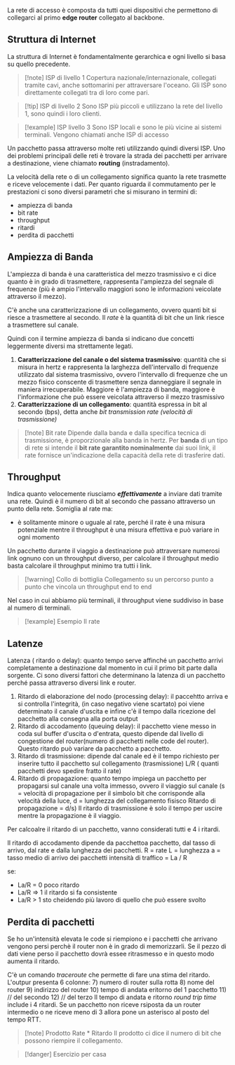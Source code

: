 La rete di accesso è composta da tutti quei dispositivi che permettono di collegarci al primo **edge router** collegato al backbone. 
## Struttura di Internet
La struttura di Internet è fondamentalmente gerarchica e ogni livello si basa su quello precedente.
>[!note] ISP di livello 1
Copertura nazionale/internazionale, collegati tramite cavi, anche sottomarini per attraversare l'oceano. Gli ISP sono direttamente  collegati tra di loro come pari.

>[!tip]  ISP di livello 2
Sono ISP più piccoli e utilizzano la rete del livello 1, sono quindi i loro clienti.

>[!example] ISP livello 3
>Sono ISP locali e sono le più vicine ai sistemi terminali.  Vengono chiamati anche ISP di accesso

Un pacchetto passa attraverso molte reti utilizzando quindi diversi ISP. Uno dei problemi principali delle reti è trovare la strada dei pacchetti per arrivare a destinazione, viene chiamato **routing** (instradamento).

La velocità della rete o di un collegamento significa quanto la rete trasmette e riceve velocemente i dati.
Per quanto riguarda il commutamento per le prestazioni ci sono diversi parametri che si misurano in termini di:
- ampiezza di banda
- bit rate
- throughput
- ritardi
- perdita di pacchetti
## Ampiezza di Banda
L'ampiezza di banda è una caratteristica del mezzo trasmissivo e ci dice quanto è in grado di trasmettere, rappresenta l'ampiezza del segnale di frequenze (più è ampio l'intervallo maggiori sono le informazioni veicolate attraverso il mezzo).

C'è anche una caratterizzazione di un collegamento, ovvero quanti bit si riesce a trasmettere al secondo. Il *rate* è la quantità di bit che un link riesce a trasmettere sul canale.

Quindi con il termine ampiezza di banda si indicano due concetti leggermente diversi ma strettamente legati.

1) **Caratterizzazione del canale o del sistema trasmissivo**: quantità che si misura in hertz e rappresenta la larghezza dell'intervallo di frequenze utilizzato dal sistema trasmissivo, ovvero l'intervallo di frequenze che un mezzo fisico conscente di trasmettere senza danneggiare il segnale in maniera irrecuperabile. Maggiore è l'ampiezza di banda, maggiore è l'informazione che può essere veicolata attraverso il mezzo trasmissivo
2) **Caratterizzazione di un collegamento**: quantità espressa in bit al secondo (bps), detta anche *bit transmission rate (velocità di trasmissione)*
>[!note] Bit rate
>Dipende dalla banda e dalla specifica tecnica di trasmissione, è proporzionale alla banda in hertz. Per **banda** di un tipo di rete si intende il **bit rate garantito nominalmente** dai suoi link, il rate fornisce un'indicazione della capacità della rete di trasferire dati.

## Throughput
Indica quanto velocemente riusciamo ***effettivamente*** a inviare dati tramite una rete. Quindi è il numero di bit al secondo che passano attraverso un punto della rete.
Somiglia al rate ma:
- è solitamente minore o uguale al rate, perché il rate è una misura potenziale mentre il throughput è una misura effettiva e può variare in ogni momento

Un pacchetto durante il viaggio a destinazione può attraversare numerosi link ognuno con un throughput diverso, per calcolare il throughput medio basta calcolare il throughput minimo tra tutti i link.
>[!warning] Collo di bottiglia
>Collegamento su un percorso punto a punto che vincola un throughput end to end

Nel caso in cui abbiamo più terminali, il throughput viene suddiviso in base al numero di terminali.
>[!example] Esempio
>Il rate 

## Latenze
Latenza ( ritardo o delay): quanto tempo serve affinché un pacchetto arrivi completamente a destinazione dal momento in cui il primo bit parte dalla sorgente. Ci sono diversi fattori che determinano la latenza di un pacchetto perché passa attraverso diversi link e router.
1) Ritardo di elaborazione del nodo (processing delay): il paccehtto arriva e si controlla l'integrità, (in caso negativo viene scartato) poi viene determinato il canale d'uscita e infine c'è il tempo dalla ricezione del pacchetto alla consegna alla porta output
2) Ritardo di accodamento (queuing delay): il pacchetto viene messo in coda sul buffer d'uscita o d'entrata, questo dipende dal livello di congestione del router(numero di pacchetti nelle code del router). Questo ritardo può variare da pacchetto a pacchetto.
3) Ritardo di trasmissione: dipende dal canale ed è il tempo richiesto per inserire tutto il pacchetto sul collegamento (trasmissione) L/R ( quanti pacchetti devo spedire fratto il rate)
4) Ritardo di propagazione:  quanto tempo impiega un pacchetto per propagarsi sul canale una volta immesso, ovvero il viaggio sul canale (s = velocità di propagazione per il simbolo bit che corrisponde alla velocità della luce, d = lunghezza del collegamento fisisco Ritardo di propagazione = d/s)
Il ritardo di trasmissione è solo il tempo per uscire mentre la propagazione è il viaggio.

Per calcoalre il ritardo di un pacchetto, vanno considerati tutti e 4 i ritardi.

Il ritardo di accodamento dipende da pacchettoa pacchetto, dal tasso di arrivo, dal rate e dalla lunghezza dei pacchetti.
R = rate
L = lunghezza
a = tasso medio di arrivo dei pacchetti
intensità di traffico =  La / R

se:
- La/R = 0 poco ritardo
- La/R => 1 il ritardo si fa consistente
- La/R > 1 sto cheidendo più lavoro di quello che può essere svolto

## Perdita di pacchetti
Se ho un'intensità elevata le code si riempiono e i pacchetti che arrivano vengono persi perchè il router non è in grado di memorizzarli. Se il pezzo di dati viene perso il pacchetto dovrà essee ritrasmesso e in questo modo aumenta il ritardo.


C'è un comando *traceroute* che permette di fare una stima del ritardo.
L'outpur presenta 6 colonne:
7) numero di router sulla rotta
8) nome del router
9) indirizzo del router
10) tempo di andata eritorno del 1 pacchetto
11) // del secondo
12) // del terzo
Il tempo di andata e ritorno *round trip time* include i 4 ritardi. Se un pacchetto non riceve rsiposta da un router intermedio o ne riceve meno di 3 allora pone un asterisco al posto del tempo RTT.

>[!note] Prodotto Rate * Ritardo
>Il prodotto ci dice il numero di bit che possono riempire il collegamento.

>[!danger] Esercizio per casa



